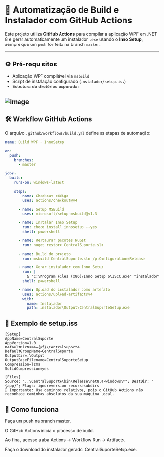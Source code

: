 # 🔧 Automatização de Build e Instalador com GitHub Actions

Este projeto utiliza **GitHub Actions** para compilar a aplicação WPF em .NET 8 e gerar automaticamente um instalador `.exe` usando o **Inno Setup**, sempre que um `push` for feito na branch `master`.

---

## ⚙️ Pré-requisitos

- Aplicação WPF compilável via `msbuild`
- Script de instalação configurado (`instalador/setup.iss`)
- Estrutura de diretórios esperada:

![image](https://github.com/user-attachments/assets/e1b737ff-8252-4efb-8d71-92ffe2b7ccd7)
---

## 🛠️ Workflow GitHub Actions

O arquivo `.github/workflows/build.yml` define as etapas de automação:

```yaml
name: Build WPF + InnoSetup

on:
  push:
    branches:
      - master

jobs:
  build:
    runs-on: windows-latest

    steps:
      - name: Checkout código
        uses: actions/checkout@v4

      - name: Setup MSBuild
        uses: microsoft/setup-msbuild@v1.3

      - name: Instalar Inno Setup
        run: choco install innosetup --yes
        shell: powershell

      - name: Restaurar pacotes NuGet
        run: nuget restore CentralSuporte.sln

      - name: Build do projeto
        run: msbuild CentralSuporte.sln /p:Configuration=Release

      - name: Gerar instalador com Inno Setup
        run: |
          & "C:\Program Files (x86)\Inno Setup 6\ISCC.exe" "instalador\setup.iss"
        shell: powershell

      - name: Upload do instalador como artefato
        uses: actions/upload-artifact@v4
        with:
          name: Instalador
          path: instalador\Output\CentralSuporteSetup.exe
```
## 🧾 Exemplo de setup.iss
``` iss
[Setup]
AppName=CentralSuporte
AppVersion=1.0
DefaultDirName={pf}\CentralSuporte
DefaultGroupName=CentralSuporte
OutputDir=.\Output
OutputBaseFilename=CentralSuporteSetup
Compression=lzma
SolidCompression=yes

[Files]
Source: "..\CentralSuporte\bin\Release\net8.0-windows\*"; DestDir: "{app}"; Flags: ignoreversion recursesubdirs
📌 Importante: Use caminhos relativos, pois o GitHub Actions não reconhece caminhos absolutos da sua máquina local.

```

## 🚀 Como funciona
Faça um push na branch master.

O GitHub Actions inicia o processo de build.

Ao final, acesse a aba Actions → Workflow Run → Artifacts.

Faça o download do instalador gerado: CentralSuporteSetup.exe.
